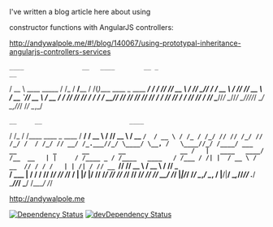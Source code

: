 I've written a blog article here about using

constructor functions with AngularJS controllers:

http://andywalpole.me/#!/blog/140067/using-prototypal-inheritance-angularjs-controllers-services

    ____                __   ____        __ _                             __
   / __ \ ____   _____ / /_ / __/____   / /(_)____     ____ _ ____   ____/ /
  / /_/ // __ \ / ___// __// /_ / __ \ / // // __ \   / __ `// __ \ / __  /
 / ____// /_/ // /   / /_ / __// /_/ // // // /_/ /  / /_/ // / / // /_/ /
/_/     \____//_/    \__//_/   \____//_//_/ \____/   \__,_//_/ /_/ \__,_/

    __     __                        ____
   / /_   / /____   ____ _   ____   / __/
  / __ \ / // __ \ / __ `/  / __ \ / /_
 / /_/ // // /_/ // /_/ /  / /_/ // __/
/_.___//_/ \____/ \__, /   \____//_/
                 /____/
    ___                __          _       __        __               __
   /   |   ____   ____/ /__  __   | |     / /____ _ / /____   ____   / /___
  / /| |  / __ \ / __  // / / /   | | /| / // __ `// // __ \ / __ \ / // _ \
 / ___ | / / / // /_/ // /_/ /    | |/ |/ // /_/ // // /_/ // /_/ // //  __/
/_/  |_|/_/ /_/ \__,_/ \__, /     |__/|__/ \__,_//_// .___/ \____//_/ \___/
                      /____/                       /_/

http://andywalpole.me

[![Dependency Status](https://david-dm.org/tcotton/portfolio.svg?style=flat-square)](https://david-dm.org/tcotton/portfolio)
[![devDependency Status](https://david-dm.org/tcotton/portfolio/dev-status.svg?style=flat-square)](https://david-dm.org/tcotton/portfolio#info=devDependencies)